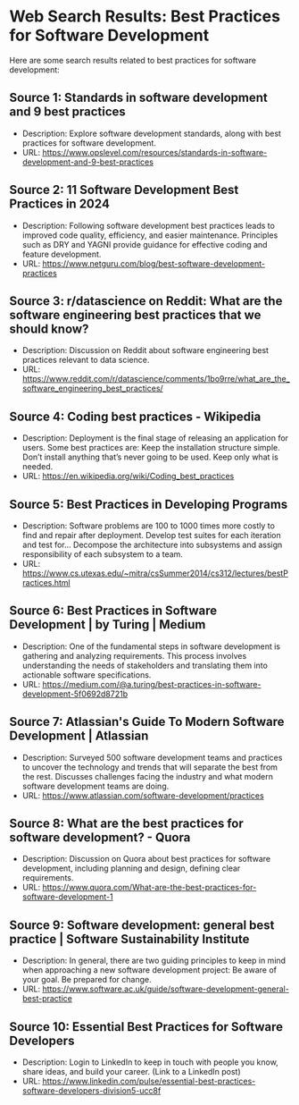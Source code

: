 # Web Search Results: Best Practices for Software Development

Here are some search results related to best practices for software development:

## Source 1: Standards in software development and 9 best practices
- Description: Explore software development standards, along with best practices for software development.
- URL: https://www.opslevel.com/resources/standards-in-software-development-and-9-best-practices

## Source 2: 11 Software Development Best Practices in 2024
- Description: Following software development best practices leads to improved code quality, efficiency, and easier maintenance. Principles such as DRY and YAGNI provide guidance for effective coding and feature development.
- URL: https://www.netguru.com/blog/best-software-development-practices

## Source 3: r/datascience on Reddit: What are the software engineering best practices that we should know?
- Description: Discussion on Reddit about software engineering best practices relevant to data science.
- URL: https://www.reddit.com/r/datascience/comments/1bo9rre/what_are_the_software_engineering_best_practices/

## Source 4: Coding best practices - Wikipedia
- Description: Deployment is the final stage of releasing an application for users. Some best practices are: Keep the installation structure simple. Don’t install anything that’s never going to be used. Keep only what is needed.
- URL: https://en.wikipedia.org/wiki/Coding_best_practices

## Source 5: Best Practices in Developing Programs
- Description: Software problems are 100 to 1000 times more costly to find and repair after deployment. Develop test suites for each iteration and test for... Decompose the architecture into subsystems and assign responsibility of each subsystem to a team.
- URL: https://www.cs.utexas.edu/~mitra/csSummer2014/cs312/lectures/bestPractices.html

## Source 6: Best Practices in Software Development | by Turing | Medium
- Description: One of the fundamental steps in software development is gathering and analyzing requirements. This process involves understanding the needs of stakeholders and translating them into actionable software specifications.
- URL: https://medium.com/@a.turing/best-practices-in-software-development-5f0692d8721b

## Source 7: Atlassian's Guide To Modern Software Development | Atlassian
- Description: Surveyed 500 software development teams and practices to uncover the technology and trends that will separate the best from the rest. Discusses challenges facing the industry and what modern software development teams are doing.
- URL: https://www.atlassian.com/software-development/practices

## Source 8: What are the best practices for software development? - Quora
- Description: Discussion on Quora about best practices for software development, including planning and design, defining clear requirements.
- URL: https://www.quora.com/What-are-the-best-practices-for-software-development-1

## Source 9: Software development: general best practice | Software Sustainability Institute
- Description: In general, there are two guiding principles to keep in mind when approaching a new software development project: Be aware of your goal. Be prepared for change.
- URL: https://www.software.ac.uk/guide/software-development-general-best-practice

## Source 10: Essential Best Practices for Software Developers
- Description: Login to LinkedIn to keep in touch with people you know, share ideas, and build your career. (Link to a LinkedIn post)
- URL: https://www.linkedin.com/pulse/essential-best-practices-software-developers-division5-ucc8f
